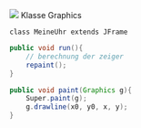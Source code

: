 ![](%C3%BCbung-uhr%2003-10-2025-39.excalidraw.svg)
Klasse Graphics

`class MeineUhr extends JFrame`

```java
public void run(){
	// berechnung der zeiger
	repaint();
}

public void paint(Graphics g){
	Super.paint(g);
	g.drawline(x0, y0, x, y);
}
```